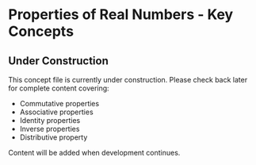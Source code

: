 # Properties of Real Numbers - Key Concepts

## Under Construction

This concept file is currently under construction. Please check back later for complete content covering:

- Commutative properties
- Associative properties
- Identity properties
- Inverse properties
- Distributive property

Content will be added when development continues.